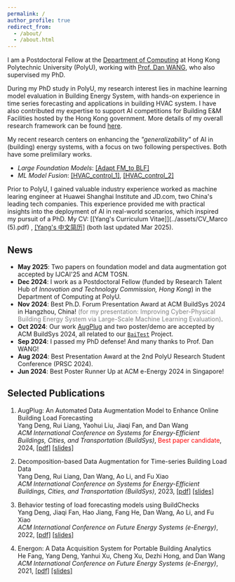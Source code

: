 ```yaml
---
permalink: /
author_profile: true
redirect_from: 
  - /about/
  - /about.html
---
```



<!-- My research interest lies in the areas of the evaluation and deployment of machine learning models for cyber-physical energy systems. Some special topics such as data acquisition, data augmentation, and large model for smart building are highly involved.-->
<!-- Previously, I received the M.S. in Computer Science from Tongji University, supervised by Prof. Chenxi Zhang and Prof. Jiangfeng Li, and the B.S. in Computer Science from Nanjing University of Aeronautics and Astronautics. -->














I am a Postdoctoral Fellow at the [Department of Computing](https://www.polyu.edu.hk/comp/) at Hong Kong Polytechnic University (PolyU), working with [Prof. Dan WANG](https://www4.comp.polyu.edu.hk/~csdwang/), who also supervised my PhD.


During my PhD study in PolyU, my research interest lies in machine learning model evaluation in Building Energy System, with hands-on experience in time series forecasting and applications in building HVAC system. 
I have also contributed my expertise to support AI competitions for Building E&M Facilities hosted by the Hong Kong government.
More details of my overall research framework can be found [here](/research/).

My recent research centers on enhancing the *"generalizability"* of AI in (building) energy systems, with a focus on two following perspectives. Both have some prelimilary works. 
 - *Large Foundation Models*: [[Adapt FM_to BLF]](https://arxiv.org/pdf/2412.17285) 
 - *ML Model Fusion*: [[HVAC_control_1]](https://dl.acm.org/doi/pdf/10.1145/3671127.3698705), [[HVAC_control_2]](https://arxiv.org/pdf/2505.02439)


Prior to PolyU, I gained valuable industry experience worked as machine learing engineer at Huawei Shanghai Institute and JD.com, two China's leading tech companies. This experience provided me with practical insights into the deployment of AI in real-world scenarios, which inspired my pursuit of a PhD.
My CV: [[Yang's Curriculum Vitae]](../assets/CV_Marco (5).pdf) , [[Yang's 中文简历]](../assets/CV_Marco_Chinese_Jan11.pdf)  (both last updated Mar 2025).














News
-------
- **May 2025**: Two papers on foundation model and data augmentation got accepted by IJCAI'25 and ACM TOSN.
- **Dec 2024**: I work as a Postdoctoral Fellow (funded by Research Talent Hub of _Innovation and Technology Commission, Hong Kong_) in the Department of Computing at PolyU.
- **Nov 2024**: Best Ph.D. Forum Presentation Award at ACM BuildSys 2024 in Hangzhou, China! <span style="color: gray;">(for my presentation: Improving Cyber-Physical Building Energy System via Large-Scale Machine Learning Evaluation)</span>. 
- **Oct 2024**: Our work [AugPlug](https://dl.acm.org/doi/pdf/10.1145/3671127.3698190) and two poster/demo are accepted by ACM BuildSys 2024, all related to our [`BaiTest`](https://www.youtube.com/playlist?list=PL_yx_pJIQs0yL-GDSWDZO2IpWZaJ6Zqwf) Project.
- **Sep 2024**: I passed my PhD defense! And many thanks to Prof. Dan WANG!
- **Aug 2024**: Best Presentation Award at the 2nd PolyU Research Student Conference (PRSC 2024).
- **Jun 2024**: Best Poster Runner Up at ACM e-Energy 2024 in Singapore!



 <!-- <span style="color: gray;">(titled: Improving Cyber-Physical Building Energy System via Large-Scale Machine Learning Evaluation)</span> -->





Selected Publications
-------
1. AugPlug: An Automated Data Augmentation Model to Enhance Online Building Load Forecasting <br>
   Yang Deng, Rui Liang, Yaohui Liu, Jiaqi Fan, and Dan Wang <br>
   *ACM International Conference on Systems for Energy-Efficient Buildings, Cities, and Transportation (BuildSys)*, <span style="color: red;">Best paper candidate</span>, 2024,
   [[pdf]](../assets/representative_papers/Augplug.pdf)
   [[slides]](../assets/research_slides/AugPlug_BuildSys24_1108.pdf)
   
3. Decomposition-based Data Augmentation for Time-series Building Load Data <br>
   Yang Deng, Rui Liang, Dan Wang, Ao Li, and Fu Xiao <br>
   *ACM International Conference on Systems for Energy-Efficient Buildings, Cities, and Transportation (BuildSys)*, 2023,
   [[pdf]](../assets/representative_papers/DAST.pdf)
   [[slides]](../assets/research_slides/DAST-slides-buildsys-1115.pdf)
   
5. Behavior testing of load forecasting models using BuildChecks <br>
   Yang Deng, Jiaqi Fan, Hao Jiang, Fang He, Dan Wang, Ao Li, and Fu Xiao <br>
   *ACM International Conference on Future Energy Systems (e-Energy)*, 2022,
   [[pdf]](../assets/representative_papers/BuildChecks.pdf)
   [[slides]](../assets/research_slides/BuildChecks-Eenergy2022-slides-final.pdf)

7. Energon: A Data Acquisition System for Portable Building Analytics <br>
   He Fang, Yang Deng, Yanhui Xu, Cheng Xu, Dezhi Hong, and Dan Wang <br>
   *ACM International Conference on Future Energy Systems (e-Energy)*, 2021,
   [[pdf]](../assets/representative_papers/Energon.pdf)
   [[slides]](../assets/research_slides/Energon_e-energy2021.pdf)

